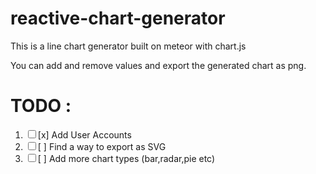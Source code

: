 # reactive-chart-generator

This is a line chart generator built on meteor with chart.js

You can add and remove values and export the generated chart as png.

# TODO :

<ol>
<li><input type="checkbox" readonly">[x] Add User Accounts</li>
<li><input type="checkbox" readonly">[ ] Find a way to export as SVG</li>
<li><input type="checkbox" readonly">[ ] Add more chart types (bar,radar,pie etc)</li>
